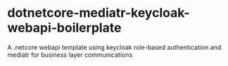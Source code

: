 # dotnetcore-mediatr-keycloak-webapi-boilerplate
A .netcore webapi template using keycloak role-based authentication and mediatr for business layer communications
